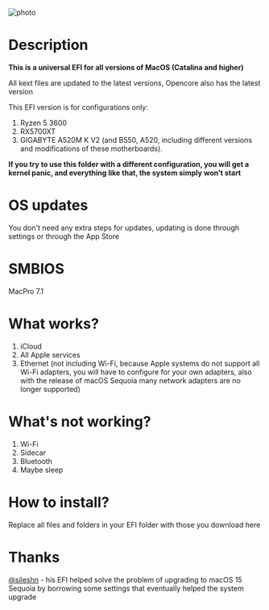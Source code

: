 ![photo](https://github.com/RubyFM1/dawfefsdfs/blob/main/images.png)
# Description
**This is a universal EFI for all versions of MacOS (Catalina and higher)**

All kext files are updated to the latest versions, Opencore also has the latest version

This EFI version is for configurations only:
1. Ryzen 5 3600
2. RX5700XT
3. GIGABYTE A520M K V2 (and B550, A520, including different versions and modifications of these motherboards).

**If you try to use this folder with a different configuration, you will get a kernel panic, and everything like that, the system simply won’t start**

# OS updates
You don't need any extra steps for updates, updating is done through settings or through the App Store
# SMBIOS
MacPro 7.1
# What works?
1. iCloud
2. All Apple services
3. Ethernet (not including Wi-Fi, because Apple systems do not support all Wi-Fi adapters, you will have to configure for your own adapters, also with the release of macOS Sequoia many network adapters are no longer supported)
# What's not working?
1. Wi-Fi
2. Sidecar
3. Bluetooth
4. Maybe sleep
# How to install?
Replace all files and folders in your EFI folder with those you download here
# Thanks
[@sileshn](https://github.com/sileshn) - his EFI helped solve the problem of upgrading to macOS 15 Sequoia by borrowing some settings that eventually helped the system upgrade
